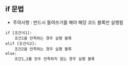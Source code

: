 ## if 문법
- 주의사항 : 반드시 들여쓰기를 해야 해당 코드 블록만 실행됨

```
if [조건식1]:
    조건1을 만족하는 경우 실행 블록
elif [조건식2]:
    조건2을 만족하는 경우 실행 블록
else:
    조건1,2를 모두 만족하지 않는 경우 실행 블록
```

